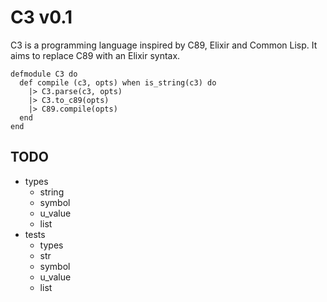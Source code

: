 # C3 v0.1

C3 is a programming language inspired by C89, Elixir and Common Lisp.
It aims to replace C89 with an Elixir syntax.

```
defmodule C3 do
  def compile (c3, opts) when is_string(c3) do
    |> C3.parse(c3, opts)
    |> C3.to_c89(opts)
    |> C89.compile(opts)
  end
end
```

## TODO

 - types
   - string
   - symbol
   - u_value
   - list
 - tests
   - types
   - str
   - symbol
   - u_value
   - list

